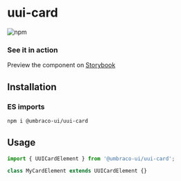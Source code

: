 # uui-card

![npm](https://img.shields.io/npm/v/@umbraco-ui/uui-card?logoColor=%231B264F)

### See it in action

Preview the component on [Storybook](https://uui.umbraco.com/?path=/story/uui-card)

## Installation

### ES imports

```zsh
npm i @umbraco-ui/uui-card
```

## Usage

```javascript
import { UUICardElement } from '@umbraco-ui/uui-card';

class MyCardElement extends UUICardElement {}
```
